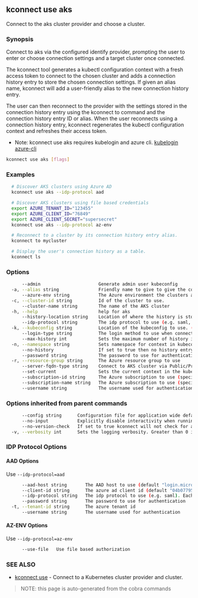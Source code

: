 ## kconnect use aks

Connect to the aks cluster provider and choose a cluster.

### Synopsis


Connect to aks via the configured identify provider, prompting the user to enter
or choose connection settings and a target cluster once connected.

The kconnect tool generates a kubectl configuration context with a fresh access
token to connect to the chosen cluster and adds a connection history entry to
store the chosen connection settings.  If given an alias name, kconnect will add
a user-friendly alias to the new connection history entry.

The user can then reconnect to the provider with the settings stored in the
connection history entry using the kconnect to command and the connection history
entry ID or alias.  When the user reconnects using a connection history entry,
kconnect regenerates the kubectl configuration context and refreshes their access
token.

* Note: kconnect use aks requires kubelogin and azure cli.
  [kubelogin](https://github.com/Azure/kubelogin)
  [azure-cli](https://github.com/Azure/azure-cli)


```bash
kconnect use aks [flags]
```

### Examples

```bash
  # Discover AKS clusters using Azure AD
  kconnect use aks --idp-protocol aad

  # Discover AKS clusters using file based credentials
  export AZURE_TENANT_ID="123455"
  export AZURE_CLIENT_ID="76849"
  export AZURE_CLIENT_SECRET="supersecret"
  kconnect use aks --idp-protocol az-env

  # Reconnect to a cluster by its connection history entry alias.
  kconnect to mycluster

  # Display the user's connection history as a table.
  kconnect ls

```

### Options

```bash
      --admin                      Generate admin user kubeconfig
  -a, --alias string               Friendly name to give to give the connection
      --azure-env string           The Azure environment the clusters are in. Possible values: public,china,usgov,stack (default "public")
  -c, --cluster-id string          Id of the cluster to use.
      --cluster-name string        The name of the AKS cluster
  -h, --help                       help for aks
      --history-location string    Location of where the history is stored. (default "$HOME/.kconnect/history.yaml")
      --idp-protocol string        The idp protocol to use (e.g. saml, aad). See flags additional flags for the protocol.
  -k, --kubeconfig string          Location of the kubeconfig to use. (default "$HOME/.kube/config")
      --login-type string          The login method to use when connecting to the AKS cluster as a non-admin. Possible values: devicecode,spn,ropc,msi,token (default "devicecode")
      --max-history int            Sets the maximum number of history items to keep (default 100)
  -n, --namespace string           Sets namespace for context in kubeconfig
      --no-history                 If set to true then no history entry will be written
      --password string            The password to use for authentication
  -r, --resource-group string      The Azure resource group to use
      --server-fqdn-type string    Connect to AKS cluster via Public/Private FQDN (default "public")
      --set-current                Sets the current context in the kubeconfig to the selected cluster (default true)
      --subscription-id string     The Azure subscription to use (specified by ID)
      --subscription-name string   The Azure subscription to use (specified by name)
      --username string            The username used for authentication
```

### Options inherited from parent commands

```bash
      --config string      Configuration file for application wide defaults. (default "$HOME/.kconnect/config.yaml")
      --no-input           Explicitly disable interactivity when running in a terminal
      --no-version-check   If set to true kconnect will not check for a newer version
  -v, --verbosity int      Sets the logging verbosity. Greater than 0 is debug and greater than 9 is trace.
```

### IDP Protocol Options

#### AAD Options

Use `--idp-protocol=aad`

```bash
      --aad-host string       The AAD host to use (default "login.microsoftonline.com")
      --client-id string      The azure ad client id (default "04b07795-8ddb-461a-bbee-02f9e1bf7b46")
      --idp-protocol string   The idp protocol to use (e.g. saml). Each protocol has its own flags.
      --password string       The password to use for authentication
  -t, --tenant-id string      The azure tenant id
      --username string       The username used for authentication
```

#### AZ-ENV Options

Use `--idp-protocol=az-env`

```bash
      --use-file   Use file based authorization
```

### SEE ALSO

* [kconnect use](use.md)	 - Connect to a Kubernetes cluster provider and cluster.


> NOTE: this page is auto-generated from the cobra commands
